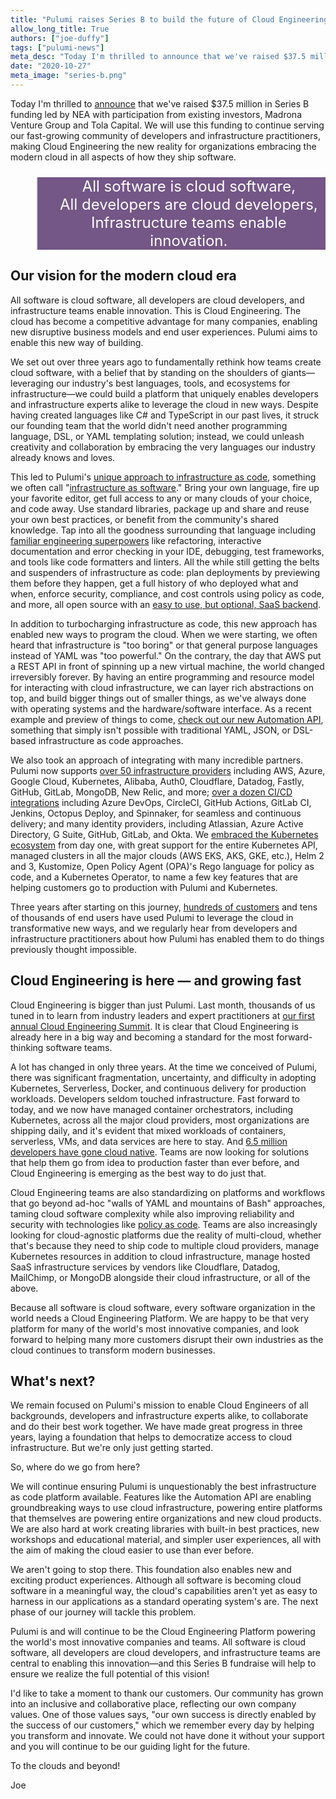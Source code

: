 ```yaml
---
title: "Pulumi raises Series B to build the future of Cloud Engineering"
allow_long_title: True
authors: ["joe-duffy"]
tags: ["pulumi-news"]
meta_desc: "Today I'm thrilled to announce that we've raised $37.5 million in a new Series B led by NEA to bring Cloud Engineering to the market."
date: "2020-10-27"
meta_image: "series-b.png"
---
```


Today I'm thrilled to [announce](https://info.pulumi.com/press-release/series-b-announcement) that we've raised $37.5 million in Series B funding led by NEA with participation from existing investors, Madrona Venture Group and Tola Capital. We will use this funding to continue serving our fast-growing community of developers and infrastructure practitioners, making Cloud Engineering the new reality for organizations embracing the modern cloud in all aspects of how they ship software.

<!--more-->

<blockquote style="font-size: 1.5rem; background-color: #745687; color: #fff; text-align: center">
All software is cloud software,<br>
All developers are cloud developers,<br>
Infrastructure teams enable innovation.
</blockquote>

## Our vision for the modern cloud era

All software is cloud software, all developers are cloud developers, and infrastructure teams enable innovation. This is Cloud Engineering. The cloud has become a competitive advantage for many companies, enabling new disruptive business models and end user experiences. Pulumi aims to enable this new way of building.

We set out over three years ago to fundamentally rethink how teams create cloud software, with a belief that by standing on the shoulders of giants&mdash;leveraging our industry's best languages, tools, and ecosystems for infrastructure&mdash;we could build a platform that uniquely enables developers and infrastructure experts alike to leverage the cloud in new ways. Despite having created languages like C# and TypeScript in our past lives, it struck our founding team that the world didn't need another programming language, DSL, or YAML templating solution; instead, we could unleash creativity and collaboration by embracing the very languages our industry already knows and loves.

This led to Pulumi's [unique approach to infrastructure as code](/docs), something we often call "[infrastructure as software](/what-is/what-is-infrastructure-as-software)." Bring your own language, fire up your favorite editor, get full access to any or many clouds of your choice, and code away. Use standard libraries, package up and share and reuse your own best practices, or benefit from the community's shared knowledge. Tap into all the goodness surrounding that language including [familiar engineering superpowers](/superpowers) like refactoring, interactive documentation and error checking in your IDE, debugging, test frameworks, and tools like code formatters and linters. All the while still getting the belts and suspenders of infrastructure as code: plan deployments by previewing them before they happen, get a full history of who deployed what and when, enforce security, compliance, and cost controls using policy as code, and more, all open source with an [easy to use, but optional, SaaS backend](/docs/intro/concepts/state).

In addition to turbocharging infrastructure as code, this new approach has enabled new ways to program the cloud. When we were starting, we often heard that infrastructure is "too boring" or that general purpose languages instead of YAML was "too powerful." On the contrary, the day that AWS put a REST API in front of spinning up a new virtual machine, the world changed irreversibly forever. By having an entire programming and resource model for interacting with cloud infrastructure, we can layer rich abstractions on top, and build bigger things out of smaller things, as we've always done with operating systems and the hardware/software interface. As a recent example and preview of things to come, [check out our new Automation API](/blog/automation-api), something that simply isn't possible with traditional YAML, JSON, or DSL-based infrastructure as code approaches.

We also took an approach of integrating with many incredible partners. Pulumi now supports [over 50 infrastructure providers](/registry) including AWS, Azure, Google Cloud, Kubernetes, Alibaba, Auth0, Cloudflare, Datadog, Fastly, GitHub, GitLab, MongoDB, New Relic, and more; [over a dozen CI/CD integrations](/docs/guides/continuous-delivery) including Azure DevOps, CircleCI, GitHub Actions, GitLab CI, Jenkins, Octopus Deploy, and Spinnaker, for seamless and continuous delivery; and many identity providers, including Atlassian, Azure Active Directory, G Suite, GitHub, GitLab, and Okta. We [embraced the Kubernetes ecosystem](/docs/guides/crosswalk/kubernetes) from day one, with great support for the entire Kubernetes API, managed clusters in all the major clouds (AWS EKS, AKS, GKE, etc.), Helm 2 and 3, Kustomize, Open Policy Agent (OPA)'s Rego language for policy as code, and a Kubernetes Operator, to name a few key features that are helping customers go to production with Pulumi and Kubernetes.

Three years after starting on this journey, [hundreds of customers](/case-studies) and tens of thousands of end users have used Pulumi to leverage the cloud in transformative new ways, and we regularly hear from developers and infrastructure practitioners about how Pulumi has enabled them to do things previously thought impossible.

## Cloud Engineering is here &mdash; and growing fast

Cloud Engineering is bigger than just Pulumi. Last month, thousands of us tuned in to learn from industry leaders and expert practitioners at [our first annual Cloud Engineering Summit](https://cloudengineeringsummit.com). It is clear that Cloud Engineering is already here in a big way and becoming a standard for the most forward-thinking software teams.

A lot has changed in only three years. At the time we conceived of Pulumi, there was significant fragmentation, uncertainty, and difficulty in adopting Kubernetes, Serverless, Docker, and continuous delivery for production workloads. Developers seldom touched infrastructure. Fast forward to today, and we now have managed container orchestrators, including Kubernetes, across all the major cloud providers, most organizations are shipping daily, and it's evident that mixed workloads of containers, serverless, VMs, and data services are here to stay. And [6.5 million developers have gone cloud native](https://www.cncf.io/blog/2020/08/14/state-of-cloud-native-development/). Teams are now looking for solutions that help them go from idea to production faster than ever before, and Cloud Engineering is emerging as the best way to do just that.

Cloud Engineering teams are also standardizing on platforms and workflows that go beyond ad-hoc "walls of YAML and mountains of Bash" approaches, taming cloud software complexity while also improving reliability and security with technologies like [policy as code](/crossguard). Teams are also increasingly looking for cloud-agnostic platforms due the reality of multi-cloud, whether that's because they need to ship code to multiple cloud providers, manage Kubernetes resources in addition to cloud infrastructure, manage hosted SaaS infrastructure services by vendors like Cloudflare, Datadog, MailChimp, or MongoDB alongside their cloud infrastructure, or all of the above.

Because all software is cloud software, every software organization in the world needs a Cloud Engineering Platform. We are happy to be that very platform for many of the world's most innovative companies, and look forward to helping many more customers disrupt their own industries as the cloud continues to transform modern businesses.

## What's next?

We remain focused on Pulumi's mission to enable Cloud Engineers of all backgrounds, developers and infrastructure experts alike, to collaborate and do their best work together. We have made great progress in three years, laying a foundation that helps to democratize access to cloud infrastructure. But we're only just getting started.

So, where do we go from here?

We will continue ensuring Pulumi is unquestionably the best infrastructure as code platform available. Features like the Automation API are enabling groundbreaking ways to use cloud infrastructure, powering entire platforms that themselves are powering entire organizations and new cloud products. We are also hard at work creating libraries with built-in best practices, new workshops and educational material, and simpler user experiences, all with the aim of making the cloud easier to use than ever before.

We aren't going to stop there. This foundation also enables new and exciting product experiences. Although all software is becoming cloud software in a meaningful way, the cloud's capabilities aren't yet as easy to harness in our applications as a standard operating system's are. The next phase of our journey will tackle this problem.

Pulumi is and will continue to be the Cloud Engineering Platform powering the world's most innovative companies and teams. All software is cloud software, all developers are cloud developers, and infrastructure teams are central to enabling this innovation&mdash;and this Series B fundraise will help to ensure we realize the full potential of this vision!

I'd like to take a moment to thank our customers. Our community has grown into an inclusive and collaborative place, reflecting our own company values. One of those values says, "our own success is directly enabled by the success of our customers," which we remember every day by helping you transform and innovate. We could not have done it without your support and you will continue to be our guiding light for the future.

To the clouds and beyond!

Joe

